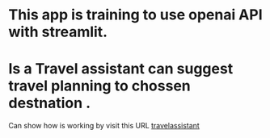 # This app is training to use openai API with streamlit.
# Is a Travel assistant can suggest travel planning to chossen destnation .
Can show how is working by visit this URL [travelassistant](https://travelassistant.streamlit.app/)
